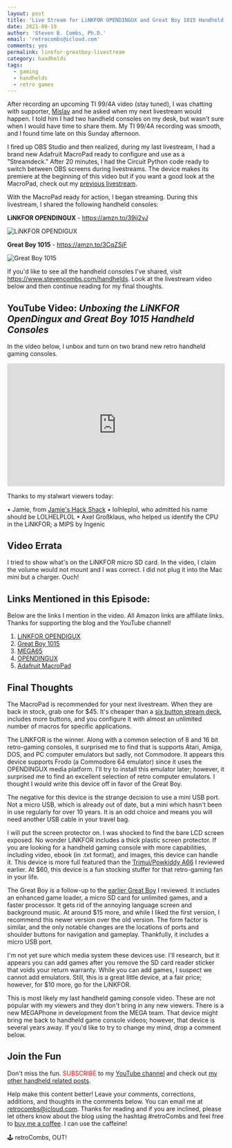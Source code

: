```yaml
---
layout: post
title: 'Live Stream for LiNKFOR OPENDINGUX and Great Boy 1015 Handheld Gaming Consoles'
date: 2021-09-19
author: 'Steven B. Combs, Ph.D.'
email: 'retrocombs@icloud.com'
comments: yes
permalink: linkfor-greatboy-livestream
category: handhelds
tags:
  - gaming
  - handhelds
  - retro games
---
```


After recording an upcoming TI 99/4A video (stay tuned), I was chatting with supporter, [Mislav](https://twitter.com/KrlezaMislav) and he asked when my next livestream would happen. I told him I had two handheld consoles on my desk, but wasn't sure when I would have time to share them. My TI 99/4A recording was smooth, and I found time late on this Sunday afternoon.

I fired up OBS Studio and then realized, during my last livestream, I had a brand new Adafruit MacroPad ready to configure and use as a "Streamdeck." After 20 minutes, I had the Circuit Python code ready to switch between OBS screens during livestreams. The device makes its premiere at the beginning of this video but if you want a good look at the MacroPad, check out my [previous livestream](https://www.stevencombs.com/adabox-019).

With the MacroPad ready for action, I began streaming. During this livestream, I shared the following handheld consoles:

**LiNKFOR OPENDINGUX** - <https://amzn.to/39ij2vJ>

![LiNKFOR OPENDIGUX](https://m.media-amazon.com/images/I/71SQjV3e9-S._AC_SL1500_.jpg)

**Great Boy 1015** - <https://amzn.to/3CqZSjF>

![Great Boy 1015](https://m.media-amazon.com/images/I/615w6nbCqgL._AC_SL1002_.jpg)

If you'd like to see all the handheld consoles I've shared, visit <https://www.stevencombs.com/handhelds>. Look at the livestream video below and then continue reading for my final thoughts.

## YouTube Video: _‌Unboxing the LiNKFOR OpenDingux and Great Boy 1015 Handheld Consoles_

In the video below, I unbox and turn on two brand new retro handheld gaming consoles.

<div style="position:relative;padding-top:56.25%;"><p><iframe src="https://www.youtube.com/embed/9QfJz84X2YM" frameborder="0" allowfullscreen="true" mozallowfullscreen="true" webkitallowfullscreen="true" style="position:absolute;top:0;left:0;width:100%;height:100%;"></iframe></p></div>

Thanks to my stalwart viewers today:

• Jamie, from [Jamie's Hack Shack](https://www.youtube.com/channel/UC-otrG2r_FluXkR8lUYWdPg)
• lolhleplol, who admitted his name should be LOLHELPLOL
• Axel Großklaus, who helped us identify the CPU in the LiNKFOR; a MIPS by Ingenic

## Video Errata

I tried to show what's on the LiNKFOR micro SD card. In the video, I claim the volume would not mount and I was correct. I did not plug it into the Mac mini but a charger. Ouch!

## Links Mentioned in this Episode:

Below are the links I mention in the video. All Amazon links are affiliate links. Thanks for supporting the blog and the YouTube channel!

1. [LiNKFOR OPENDIGUX](https://amzn.to/39ij2vJ)
2. [Great Boy 1015](https://amzn.to/3CqZSjF)
3. [MEGA65](https://www.mega65.org)
4. [OPENDINGUX](https://wiki.dingoonity.org/index.php?title=OpenDingux:About)
5. [Adafruit MacroPad](https://www.adafruit.com/product/5128)

## Final Thoughts

The MacroPad is recommended for your next livestream. When they are back in stock, grab one for $45. It's cheaper than a [six button stream deck](https://amzn.to/3tVZ6Za), includes more buttons, and you configure it with almost an unlimited number of macros for specific applications.

The LiNKFOR is the winner. Along with a common selection of 8 and 16 bit retro-gaming consoles, it surprised me to find that is supports Atari, Amiga, DOS, and PC computer emulators but sadly, not Commodore. It appears this device supports Frodo (a Commodore 64 emulator) since it uses the OPENDINGUX media platform. I'll try to install this emulator later; however, it surprised me to find an excellent selection of retro computer emulators. I thought I would write this device off in favor of the Great Boy.

The negative for this device is the strange decision to use a mini USB port. Not a micro USB, which is already out of date, but a mini which hasn't been in use regularly for over 10 years. It is an odd choice and means you will need another USB cable in your travel bag.

I will put the screen protector on. I was shocked to find the bare LCD screen exposed. No wonder LiNKFOR includes a thick plastic screen protector. If you are looking for a handheld gaming console with more capabilities, including video, ebook (in .txt format), and images, this device can handle it. This device is more full featured than the [Trimui/Powkiddy A66](https://amzn.to/3AtbZwe) I reviewed earlier. At $60, this device is a fun stocking stuffer for that retro-gaming fan in your life.

The Great Boy is a follow-up to the [earlier Great Boy](https://amzn.to/2XEhM3L) I reviewed. It includes an enhanced game loader, a micro SD card for unlimited games, and a faster processor. It gets rid of the annoying language screen and background music. At around $15 more, and while I liked the first version, I recommend this newer version over the old version. The form factor is similar, and the only notable changes are the locations of ports and shoulder buttons for navigation and gameplay. Thankfully, it includes a micro USB port.

I'm not yet sure which media system these devices use. I'll research, but it appears you can add games after you remove the SD card reader sticker that voids your return warranty. While you can add games, I suspect we cannot add emulators. Still, this is a great little device, at a fair price; however, for $10 more, go for the LiNKFOR.

This is most likely my last handheld gaming console video. These are not popular with my viewers and they don't bring in any new viewers. There is a new MEGAPhone in development from the MEGA team. That device might bring me back to handheld game console videos; however, that device is several years away. If you'd like to try to change my mind, drop a comment below.

## Join the Fun

Don't miss the fun. <font color="red">SUBSCRIBE</font> to my [YouTube channel](https://www.youtube.com/stevencombs) and check out [my other handheld related posts](https://www.stevencombs.com/handhelds).

Help make this content better! Leave your comments, corrections, additions, and thoughts in the comments below. You can email me at [retrocombs@icloud.com](mailto:retrocombs@icloud.com). Thanks for reading and if you are inclined, please let others know about the blog using the hashtag #retroCombs and feel free to [buy me a coffee](https://www.buymeacoffee.com/retrocombs). I can use the caffeine!

🕹️ retroCombs, OUT!